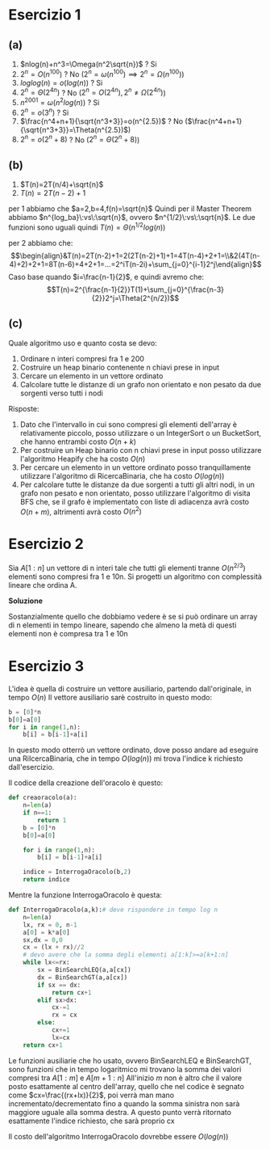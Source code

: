 
# Esercizio 1

## (a)

1. $nlog(n)+n^3=\Omega(n^2\sqrt{n})$ ? Si
2. $2^n=O(n^{100})$ ? No ($2^n=\omega(n^{100})\implies 2^n=\Omega(n^{100})$)
3. $loglog(n)=o(log(n))$ ? Si
4. $2^n=\Theta(2^{4n})$ ? No ($2^n=O(2^{4n}),2^n\neq\Omega(2^{4n})$)
5. $n^{2001}=\omega(n^2log(n))$ ? Si
6. $2^n=o(3^n)$ ? Si
7. $\frac{n^4+n+1}{\sqrt{n^3+3}}=o(n^{2.5})$ ? No ($\frac{n^4+n+1}{\sqrt{n^3+3}}=\Theta(n^{2.5})$)
8. $2^n=o(2^{n}+8)$ ? No ($2^n=\Theta(2^n+8)$)

## (b)

1. $T(n)=2T(n/4)+\sqrt{n}$
2. $T(n)=2T(n-2)+1$

per 1 abbiamo che 
$a=2,b=4,f(n)=\sqrt{n}$
Quindi per il Master Theorem abbiamo $n^{log_ba}\:vs\:\sqrt{n}$, ovvero $n^{1/2}\:vs\:\sqrt{n}$.
Le due funzioni sono uguali quindi $T(n)=\Theta(n^{1/2}log(n))$ 

per 2 abbiamo che:
$$\begin{align}&T(n)=2T(n-2)+1=2(2T(n-2)+1)+1=4T(n-4)+2+1=\\&2(4T(n-4)+2)+2+1=8T(n-6)+4+2+1=...=2^iT(n-2i)+\sum_{j=0}^{i-1}2^j\end{align}$$
Caso base quando $i=\frac{n-1}{2}$, e quindi avremo che:
$$T(n)=2^{\frac{n-1}{2}}T(1)+\sum_{j=0}^{\frac{n-3}{2}}2^j=\Theta(2^{n/2})$$
## (c)

Quale algoritmo uso e quanto costa se devo:

1. Ordinare n interi compresi fra 1 e 200
2. Costruire un heap binario contenente n chiavi prese in input
3. Cercare un elemento in un vettore ordinato
4. Calcolare tutte le distanze di un grafo non orientato e non pesato da due sorgenti verso tutti i nodi

Risposte:

1. Dato che l'intervallo in cui sono compresi gli elementi dell'array è relativamente piccolo, posso utilizzare o un IntegerSort o un BucketSort, che hanno entrambi costo $O(n+k)$
2. Per costruire un Heap binario con n chiavi prese in input posso utilizzare l'algoritmo Heapify che ha costo $O(n)$
3. Per cercare un elemento in un vettore ordinato posso tranquillamente utilizzare l'algoritmo di RicercaBinaria, che ha costo $O(log(n))$
4. Per calcolare tutte le distanze da due sorgenti a tutti gli altri nodi, in un grafo non pesato e non orientato, posso utilizzare l'algoritmo di visita BFS che, se il grafo è implementato con liste di adiacenza avrà costo $O(n+m)$, altrimenti avrà costo $O(n^2)$


# Esercizio 2

Sia $A[1 : n]$ un vettore di n interi tale che tutti gli elementi tranne $O(n^{2/3})$ elementi sono compresi fra 1 e 10n. Si progetti un algoritmo con complessità lineare che ordina A.

**Soluzione**

Sostanzialmente quello che dobbiamo vedere è se si può ordinare un array di n elementi in tempo lineare, sapendo che almeno la metà di questi elementi non è compresa tra 1 e 10n

# Esercizio 3

L'idea è quella di costruire un vettore ausiliario, partendo dall'originale, in tempo $O(n)$
Il vettore ausiliario sarè costruito in questo modo:
```python
b = [0]*n
b[0]=a[0]
for i in range(1,n):
    b[i] = b[i-1]+a[i]
```

In questo modo otterrò un vettore ordinato, dove posso andare ad eseguire una RiIcercaBinaria, che in tempo $O(log(n))$ mi trova l'indice k richiesto dall'esercizio.

Il codice della creazione dell'oracolo è questo:
```python
def creaoracolo(a):
    n=len(a)
    if n==1:
        return 1
    b = [0]*n
    b[0]=a[0]

    for i in range(1,n):
        b[i] = b[i-1]+a[i]

    indice = InterrogaOracolo(b,2)
    return indice
```

Mentre la funzione InterrogaOracolo è questa:
```python
def InterrogaOracolo(a,k):# deve rispondere in tempo log n
    n=len(a)
    lx, rx = 0, n-1
    a[0] = k*a[0]
    sx,dx = 0,0
    cx = (lx + rx)//2
    # devo avere che la somma degli elementi a[1:k]>=a[k+1:n]
    while lx<=rx:
        sx = BinSearchLEQ(a,a[cx])
        dx = BinSearchGT(a,a[cx])
        if sx == dx:
            return cx+1
        elif sx>dx:
            cx-=1
            rx = cx
        else:
            cx+=1
            lx=cx
    return cx+1
```

Le funzioni ausiliarie che ho usato, ovvero BinSearchLEQ e BinSearchGT, sono funzioni che in tempo logaritmico mi trovano la somma dei valori compresi tra $A[1:m]$ e $A[m+1:n]$ 
All'inizio $m$ non è altro che il valore posto esattamente al centro dell'array, quello che nel codice è segnato come $cx=\frac{(rx+lx)}{2}$, poi verrà man mano incrementato/decrementato fino a quando la somma sinistra non sarà maggiore uguale alla somma destra. 
A questo punto verrà ritornato esattamente l'indice richiesto, che sarà proprio cx

Il costo dell'algoritmo InterrogaOracolo dovrebbe essere $O(log(n))$ 